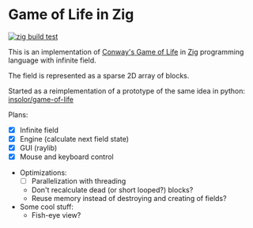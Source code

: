 # Game of Life in Zig

[![zig build test](https://github.com/insolor/game-of-life.zig/actions/workflows/zig-build-test.yml/badge.svg)](https://github.com/insolor/game-of-life.zig/actions/workflows/zig-build-test.yml)

This is an implementation of [Conway's Game of Life](https://en.wikipedia.org/wiki/Conway%27s_Game_of_Life) in [Zig](https://ziglang.org/) programming language with infinite field.

The field is represented as a sparse 2D array of blocks.

Started as a reimplementation of a prototype of the same idea in python: [insolor/game-of-life](https://github.com/insolor/game-of-life)

Plans:

- [x] Infinite field
- [x] Engine (calculate next field state)
- [x] GUI (raylib)
- [x] Mouse and keyboard control
- Optimizations:
  - [ ] Parallelization with threading
  - Don't recalculate dead (or short looped?) blocks?
  - Reuse memory instead of destroying and creating of fields?
- Some cool stuff:
  - Fish-eye view?
